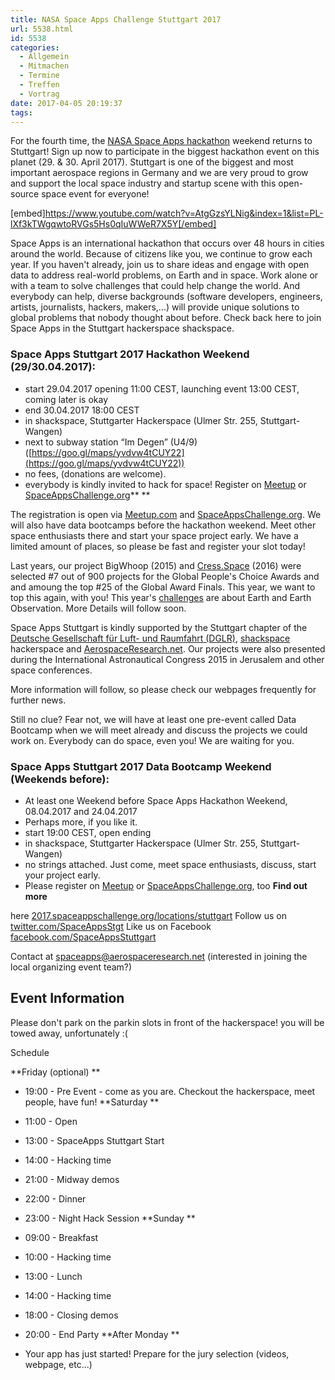 ```yaml
---
title: NASA Space Apps Challenge Stuttgart 2017
url: 5538.html
id: 5538
categories:
  - Allgemein
  - Mitmachen
  - Termine
  - Treffen
  - Vortrag
date: 2017-04-05 20:19:37
tags:
---
```


For the fourth time, the [NASA Space Apps hackathon](https://2017.spaceappschallenge.org/locations/stuttgart/) weekend returns to Stuttgart! Sign up now to participate in the biggest hackathon event on this planet (29\. &amp; 30\. April 2017). Stuttgart is one of the biggest and most important aerospace regions in Germany and we are very proud to grow and support the local space industry and startup scene with this open-source space event for everyone!

[embed]https://www.youtube.com/watch?v=AtgGzsYLNig&index=1&list=PL-lXf3kTWgqwtoRVGs5Hs0qIuWWeR7X5Y[/embed]

Space Apps is an international hackathon that occurs over 48 hours in cities around the world. Because of citizens like you, we continue to grow each year. If you haven't already, join us to share ideas and engage with open data to address real-world problems, on Earth and in space. Work alone or with a team to solve challenges that could help change the world. And everybody can help, diverse backgrounds (software developers, engineers, artists, journalists, hackers, makers,...) will provide unique solutions to global problems that nobody thought about before. Check back here to join Space Apps in the Stuttgart hackerspace shackspace.

### **Space Apps Stuttgart 2017 Hackathon Weekend (29/30.04.2017):**

*   start 29.04.2017 opening 11:00 CEST, launching event 13:00 CEST, coming later is okay
*   end 30.04.2017 18:00 CEST
*   in shackspace, Stuttgarter Hackerspace (Ulmer Str. 255, Stuttgart-Wangen)
*   next to subway station “Im Degen” (U4/9) ([https://goo.gl/maps/yvdvw4tCUY22](https://goo.gl/maps/yvdvw4tCUY22))
*   no fees, (donations are welcome).
*   everybody is kindly invited to hack for space! Register on [Meetup](https://www.meetup.com/OpenSpaceLabs/events/238987525/) or [SpaceAppsChallenge.org](https://2017.spaceappschallenge.org/locations/stuttgart/)**
**
<!--more-->

The registration is open via [Meetup.com](https://www.meetup.com/OpenSpaceLabs/events/238987525/) and [SpaceAppsChallenge.org](https://2017.spaceappschallenge.org/locations/stuttgart/). We will also have data bootcamps before the hackathon weekend. Meet other space enthusiasts there and start your space project early. We have a limited amount of places, so please be fast and register your slot today!

Last years, our project BigWhoop (2015) and [Cress.Space](http://cress.space) (2016) were selected #7 out of 900 projects for the Global People's Choice Awards and and amoung the top #25 of the Global Award Finals. This year, we want to top this again, with you! This year's [challenges](https://2017.spaceappschallenge.org/challenges) are about Earth and Earth Observation. More Details will follow soon.

Space Apps Stuttgart is kindly supported by the Stuttgart chapter of the [Deutsche Gesellschaft für Luft- und Raumfahrt (DGLR)](http://stuttgart.dglr.de/), [shackspace](https://blog.shackspace.de) hackerspace and [AerospaceResearch.net](http://AerospaceResearch.net). Our projects were also presented during the International Astronautical Congress 2015 in Jerusalem and other space conferences.

More information will follow, so please check our webpages frequently for further news.

Still no clue? Fear not, we will have at least one pre-event called Data Bootcamp when we will meet already and discuss the projects we could work on. Everybody can do space, even you! We are waiting for you.

### **Space Apps Stuttgart 2017 Data Bootcamp Weekend (Weekends before):**

*   At least one Weekend before Space Apps Hackathon Weekend, 08.04.2017 and 24.04.2017
*   Perhaps more, if you like it.
*   start 19:00 CEST, open ending
*   in shackspace, Stuttgarter Hackerspace (Ulmer Str. 255, Stuttgart-Wangen)
*   no strings attached. Just come, meet space enthusiasts, discuss, start your project early.
*   Please register on [Meetup](https://www.meetup.com/OpenSpaceLabs/events/238987679/) or [SpaceAppsChallenge.org](https://2017.spaceappschallenge.org/locations/stuttgart/), too
**Find out more**

here [2017.spaceappschallenge.org/locations/stuttgart](https://2017.spaceappschallenge.org/locations/stuttgart/)
Follow us on [twitter.com/SpaceAppsStgt](http://twitter.com/SpaceAppsStgt)
Like us on Facebook [facebook.com/SpaceAppsStuttgart](http://facebook.com/SpaceAppsStuttgart)

Contact at spaceapps@aerospaceresearch.net (interested in joining the local organizing event team?)

## Event Information

Please don't park on the parkin slots in front of the hackerspace! you will be towed away, unfortunately :(

Schedule

**Friday (optional)
**

*   19:00 - Pre Event - come as you are. Checkout the hackerspace, meet people, have fun!
**Saturday
**

*   11:00 - Open
*   13:00 - SpaceApps Stuttgart Start
*   14:00 - Hacking time
*   21:00 - Midway demos
*   22:00 - Dinner
*   23:00 - Night Hack Session
**Sunday
**

*   09:00 - Breakfast
*   10:00 - Hacking time
*   13:00 - Lunch
*   14:00 - Hacking time
*   18:00 - Closing demos
*   20:00 - End Party
**After Monday
**

*   Your app has just started! Prepare for the jury selection (videos, webpage, etc...)